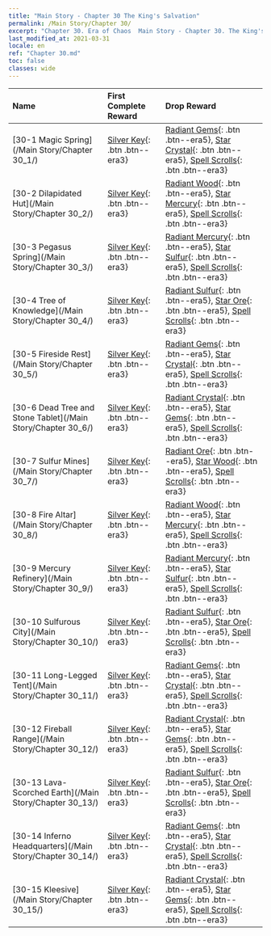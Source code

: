```yaml
---
title: "Main Story - Chapter 30 The King's Salvation"
permalink: /Main Story/Chapter 30/
excerpt: "Chapter 30. Era of Chaos  Main Story - Chapter 30. The King's Salvation"
last_modified_at: 2021-03-31
locale: en
ref: "Chapter 30.md"
toc: false
classes: wide
---
```


  | Name |  First Complete Reward | Drop Reward |
  |:------------|:------------|:------------| 
  | [30-1 Magic Spring](/Main Story/Chapter 30_1/) | [Silver Key](/Items/con_693/){: .btn .btn--era3} | [Radiant Gems](/Items/mat_100/){: .btn .btn--era5}, [Star Crystal](/Items/mat_94/){: .btn .btn--era5}, [Spell Scrolls](/Items/con_694/){: .btn .btn--era3} |
  | [30-2 Dilapidated Hut](/Main Story/Chapter 30_2/) | [Silver Key](/Items/con_693/){: .btn .btn--era3} | [Radiant Wood](/Items/mat_97/){: .btn .btn--era5}, [Star Mercury](/Items/mat_91/){: .btn .btn--era5}, [Spell Scrolls](/Items/con_694/){: .btn .btn--era3} |
  | [30-3 Pegasus Spring](/Main Story/Chapter 30_3/) | [Silver Key](/Items/con_693/){: .btn .btn--era3} | [Radiant Mercury](/Items/mat_98/){: .btn .btn--era5}, [Star Sulfur](/Items/mat_92/){: .btn .btn--era5}, [Spell Scrolls](/Items/con_694/){: .btn .btn--era3} |
  | [30-4 Tree of Knowledge](/Main Story/Chapter 30_4/) | [Silver Key](/Items/con_693/){: .btn .btn--era3} | [Radiant Sulfur](/Items/mat_99/){: .btn .btn--era5}, [Star Ore](/Items/mat_89/){: .btn .btn--era5}, [Spell Scrolls](/Items/con_694/){: .btn .btn--era3} |
  | [30-5 Fireside Rest](/Main Story/Chapter 30_5/) | [Silver Key](/Items/con_693/){: .btn .btn--era3} | [Radiant Gems](/Items/mat_100/){: .btn .btn--era5}, [Star Crystal](/Items/mat_94/){: .btn .btn--era5}, [Spell Scrolls](/Items/con_694/){: .btn .btn--era3} |
  | [30-6 Dead Tree and Stone Tablet](/Main Story/Chapter 30_6/) | [Silver Key](/Items/con_693/){: .btn .btn--era3} | [Radiant Crystal](/Items/mat_101/){: .btn .btn--era5}, [Star Gems](/Items/mat_93/){: .btn .btn--era5}, [Spell Scrolls](/Items/con_694/){: .btn .btn--era3} |
  | [30-7 Sulfur Mines](/Main Story/Chapter 30_7/) | [Silver Key](/Items/con_693/){: .btn .btn--era3} | [Radiant Ore](/Items/mat_96/){: .btn .btn--era5}, [Star Wood](/Items/mat_90/){: .btn .btn--era5}, [Spell Scrolls](/Items/con_694/){: .btn .btn--era3} |
  | [30-8 Fire Altar](/Main Story/Chapter 30_8/) | [Silver Key](/Items/con_693/){: .btn .btn--era3} | [Radiant Wood](/Items/mat_97/){: .btn .btn--era5}, [Star Mercury](/Items/mat_91/){: .btn .btn--era5}, [Spell Scrolls](/Items/con_694/){: .btn .btn--era3} |
  | [30-9 Mercury Refinery](/Main Story/Chapter 30_9/) | [Silver Key](/Items/con_693/){: .btn .btn--era3} | [Radiant Mercury](/Items/mat_98/){: .btn .btn--era5}, [Star Sulfur](/Items/mat_92/){: .btn .btn--era5}, [Spell Scrolls](/Items/con_694/){: .btn .btn--era3} |
  | [30-10 Sulfurous City](/Main Story/Chapter 30_10/) | [Silver Key](/Items/con_693/){: .btn .btn--era3} | [Radiant Sulfur](/Items/mat_99/){: .btn .btn--era5}, [Star Ore](/Items/mat_89/){: .btn .btn--era5}, [Spell Scrolls](/Items/con_694/){: .btn .btn--era3} |
  | [30-11 Long-Legged Tent](/Main Story/Chapter 30_11/) | [Silver Key](/Items/con_693/){: .btn .btn--era3} | [Radiant Gems](/Items/mat_100/){: .btn .btn--era5}, [Star Crystal](/Items/mat_94/){: .btn .btn--era5}, [Spell Scrolls](/Items/con_694/){: .btn .btn--era3} |
  | [30-12 Fireball Range](/Main Story/Chapter 30_12/) | [Silver Key](/Items/con_693/){: .btn .btn--era3} | [Radiant Crystal](/Items/mat_101/){: .btn .btn--era5}, [Star Gems](/Items/mat_93/){: .btn .btn--era5}, [Spell Scrolls](/Items/con_694/){: .btn .btn--era3} |
  | [30-13 Lava-Scorched Earth](/Main Story/Chapter 30_13/) | [Silver Key](/Items/con_693/){: .btn .btn--era3} | [Radiant Sulfur](/Items/mat_99/){: .btn .btn--era5}, [Star Ore](/Items/mat_89/){: .btn .btn--era5}, [Spell Scrolls](/Items/con_694/){: .btn .btn--era3} |
  | [30-14 Inferno Headquarters](/Main Story/Chapter 30_14/) | [Silver Key](/Items/con_693/){: .btn .btn--era3} | [Radiant Gems](/Items/mat_100/){: .btn .btn--era5}, [Star Crystal](/Items/mat_94/){: .btn .btn--era5}, [Spell Scrolls](/Items/con_694/){: .btn .btn--era3} |
  | [30-15 Kleesive](/Main Story/Chapter 30_15/) | [Silver Key](/Items/con_693/){: .btn .btn--era3} | [Radiant Crystal](/Items/mat_101/){: .btn .btn--era5}, [Star Gems](/Items/mat_93/){: .btn .btn--era5}, [Spell Scrolls](/Items/con_694/){: .btn .btn--era3} |

